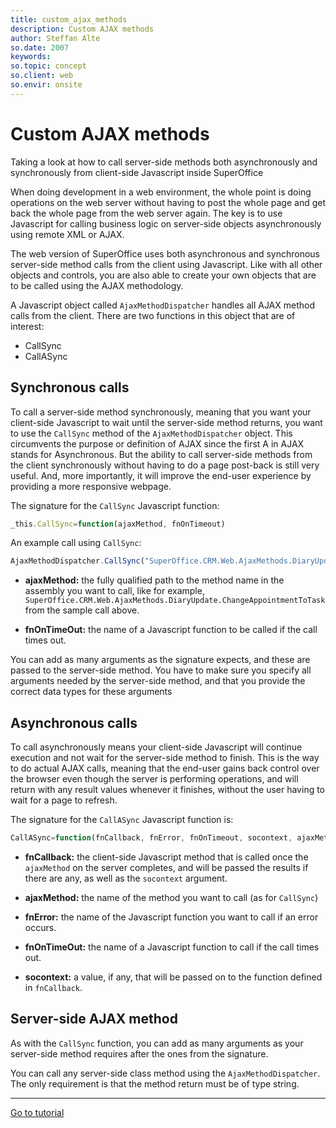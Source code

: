 ```yaml
---
title: custom_ajax_methods
description: Custom AJAX methods
author: Steffan Alte
so.date: 2007
keywords:
so.topic: concept
so.client: web
so.envir: onsite
---
```


# Custom AJAX methods

Taking a look at how to call server-side methods both asynchronously and synchronously from client-side Javascript inside SuperOffice

When doing development in a web environment, the whole point is doing operations on the web server without having to post the whole page and get back the whole page from the web server again. The key is to use Javascript for calling business logic on server-side objects asynchronously using remote XML or AJAX.

The web version of SuperOffice uses both asynchronous and synchronous server-side method calls from the client using Javascript. Like with all other objects and controls, you are also able to create your own objects that are to be called using the AJAX methodology.

A Javascript object called `AjaxMethodDispatcher` handles all AJAX method calls from the client. There are two functions in this object that are of interest:

* CallSync
* CallASync

## Synchronous calls

To call a server-side method synchronously, meaning that you want your client-side Javascript to wait until the server-side method returns, you want to use the `CallSync` method of the `AjaxMethodDispatcher` object. This circumvents the purpose or definition of AJAX since the first A in AJAX stands for Asynchronous. But the ability to call server-side methods from the client synchronously without having to do a page post-back is still very useful. And, more importantly, it will improve the end-user experience by providing a more responsive webpage.

The signature for the `CallSync` Javascript function:

```Javascript
_this.CallSync=function(ajaxMethod, fnOnTimeout)
```

An example call using `CallSync`:

```Javascript
AjaxMethodDispatcher.CallSync("SuperOffice.CRM.Web.AjaxMethods.DiaryUpdate.ChangeAppointmentToTask", "",appId,"OnlyThis");
```

* **ajaxMethod:** the fully qualified path to the method name in the assembly you want to call, like for example, `SuperOffice.CRM.Web.AjaxMethods.DiaryUpdate.ChangeAppointmentToTask` from the sample call above.

* **fnOnTimeOut:** the name of a Javascript function to be called if the call times out.

You can add as many arguments as the signature expects, and these are passed to the server-side method. You have to make sure you specify all arguments needed by the server-side method, and that you provide the correct data types for these arguments

## Asynchronous calls

To call asynchronously means your client-side Javascript will continue execution and not wait for the server-side method to finish. This is the way to do actual AJAX calls, meaning that the end-user gains back control over the browser even though the server is performing operations, and will return with any result values whenever it finishes, without the user having to wait for a page to refresh.

The signature for the `CallASync` Javascript function is:

```Javascript
CallASync=function(fnCallback, fnError, fnOnTimeout, socontext, ajaxMethod)
```

* **fnCallback:** the client-side Javascript method that is called once the `ajaxMethod` on the server completes, and will be passed the results if there are any, as well as the `socontext` argument.

* **ajaxMethod:** the name of the method you want to call (as for `CallSync`)

* **fnError:** the name of the Javascript function you want to call if an error occurs.

* **fnOnTimeOut:** the name of a Javascript function to call if the call times out.

* **socontext:** a value, if any, that will be passed on to the function defined in `fnCallback`.

## Server-side AJAX method

As with the `CallSync` function, you can add as many arguments as your server-side method requires after the ones from the signature.

You can call any server-side class method using the `AjaxMethodDispatcher`. The only requirement is that the method return must be of type string.

---

[Go to tutorial][1]

<!-- Referenced links -->
[1]: tutorials/ajax-create-followup/index.md
